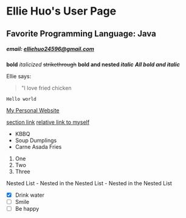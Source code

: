 # Ellie Huo's User Page
## Favorite Programming Language: Java 
##### email: elliehuo24596@gmail.com

**bold**
*italicized*
~~strikethrough~~
**bold and nested _italic_**
***All bold and italic***

Ellie says:
> "I love fried chicken

```
Hello world
```

[My Personal Website](https://elhuo.github.io/Personal-Website/)

[section link](README.md)
[relative link to myself](README.md)

- KBBQ
- Soup Dumplings
- Carne Asada Fries

1. One
2. Two
3. Three

Nested List
    - Nested in the Nested List
      - Nested in the Nested List

- [x] Drink water
- [ ] Smile
- [ ] Be happy
<!--
**elhuo/elhuo** is a ✨ _special_ ✨ repository because its `README.md` (this file) appears on your GitHub profile.

Here are some ideas to get you started:

- 🔭 I’m currently working on ...
- 🌱 I’m currently learning ...
- 👯 I’m looking to collaborate on ...
- 🤔 I’m looking for help with ...
- 💬 Ask me about ...
- 📫 How to reach me: ...
- 😄 Pronouns: ...
- ⚡ Fun fact: ...
-->
